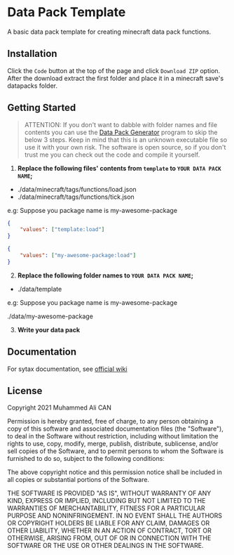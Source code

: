# Data Pack Template

A basic data pack template for creating minecraft data pack functions.

## Installation
Click the ```Code``` button at the top of the page and click ```Download ZIP``` option. After the download extract the first folder and place it in a minecraft save's datapacks folder.

## Getting Started

> ATTENTION: If you don't want to dabble with folder names and file contents you can use the [Data Pack Generator](https://github.com/CanPacis/datapack-generator) program to skip the below 3 steps. Keep in mind that this is an unknown executable file so use it with your own risk. The software is open source, so if you don't trust me you can check out the code and compile it yourself. 

1. **Replace the following files' contents from ```template``` to ```YOUR DATA PACK NAME```;**

- ./data/minecraft/tags/functions/load.json
- ./data/minecraft/tags/functions/tick.json

e.g: Suppose you package name is my-awesome-package
```json
{
    "values": ["template:load"]
}
```
```json
{
    "values": ["my-awesome-package:load"]
}
```
2. **Replace the following folder names to ```YOUR DATA PACK NAME```;**

- ./data/template

e.g: Suppose you package name is my-awesome-package

./data/my-awesome-package

3. **Write your data pack**

## Documentation

For sytax documentation, see [official wiki](https://minecraft.fandom.com/wiki/Function_(Java_Edition))

## License

Copyright 2021 Muhammed Ali CAN

Permission is hereby granted, free of charge, to any person obtaining a copy of this software and associated documentation files (the "Software"), to deal in the Software without restriction, including without limitation the rights to use, copy, modify, merge, publish, distribute, sublicense, and/or sell copies of the Software, and to permit persons to whom the Software is furnished to do so, subject to the following conditions:

The above copyright notice and this permission notice shall be included in all copies or substantial portions of the Software.

THE SOFTWARE IS PROVIDED "AS IS", WITHOUT WARRANTY OF ANY KIND, EXPRESS OR IMPLIED, INCLUDING BUT NOT LIMITED TO THE WARRANTIES OF MERCHANTABILITY, FITNESS FOR A PARTICULAR PURPOSE AND NONINFRINGEMENT. IN NO EVENT SHALL THE AUTHORS OR COPYRIGHT HOLDERS BE LIABLE FOR ANY CLAIM, DAMAGES OR OTHER LIABILITY, WHETHER IN AN ACTION OF CONTRACT, TORT OR OTHERWISE, ARISING FROM, OUT OF OR IN CONNECTION WITH THE SOFTWARE OR THE USE OR OTHER DEALINGS IN THE SOFTWARE.
